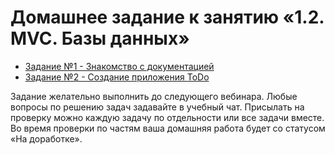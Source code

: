 # Домашнее задание к занятию «1.2. MVC. Базы данных»

* [Задание №1 - Знакомство с документацией](exercise-01.md)
* [Задание №2 - Создание приложения ToDo](exercise-02.md)

Задание желательно выполнить до следующего вебинара. Любые вопросы по решению задач задавайте в учебный чат.
Присылать на проверку можно каждую задачу по отдельности или все задачи вместе. Во время проверки по частям ваша домашняя работа будет со статусом «На доработке».
